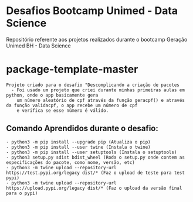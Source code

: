 # Desafios Bootcamp Unimed - Data Science
  Repositório referente aos projetos realizados durante o bootcamp Geração Unimed BH - Data Science

# package-template-master
    Projeto criado para o desafio "Descomplicando a criação de pacotes
      - Foi usado um projeto que criei durante minhas primeiras aulas em python, onde o app basicamente gera 
        um número aleatório de cpf através da função geracpf() e através da função validacpf, o app recebe um número de cpf
        e verifica se esse número é válido.
    
  ## Comando Aprendidos durante o desafio:
    - python3 -m pip install --upgrade pip (Atualiza o pip)
    - python3 -m pip install --user twine (Instala o twine)
    - python3 -m pip install --user setuptools (Instala o setuptools)
    - python3 setup.py sdist bdist_wheel (Roda o setup.py onde contem as especificações do pacote, como nome, versão, etc)
    - python3 -m twine upload --repository-url https://test.pypi.org/legacy dist/* (Faz o upload de teste para test pypi)
    - python3 -m twine upload --repository-url https://upload.pypi.org/legacy dist/* (Faz o upload da versão final para o pypi)

